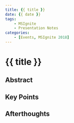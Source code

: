 ```yaml
---
title: {{ title }}
date: {{ date }}
tags:
    - MSIgnite
    - Presentation Notes
categories:
    - [Events, MSIgnite 2018]
---
```


# {{ title }}

## Abstract



## Key Points



## Afterthoughts

